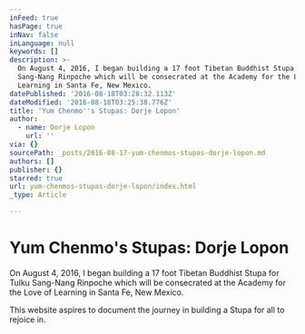 ```yaml
---
inFeed: true
hasPage: true
inNav: false
inLanguage: null
keywords: []
description: >-
  On August 4, 2016, I began building a 17 foot Tibetan Buddhist Stupa for Tulku
  Sang-Nang Rinpoche which will be consecrated at the Academy for the Love of
  Learning in Santa Fe, New Mexico. 
datePublished: '2016-08-18T03:28:32.113Z'
dateModified: '2016-08-18T03:25:38.776Z'
title: 'Yum Chenmo''s Stupas: Dorje Lopon'
author:
  - name: Dorje Lopon
    url: ''
via: {}
sourcePath: _posts/2016-08-17-yum-chenmos-stupas-dorje-lopon.md
authors: []
publisher: {}
starred: true
url: yum-chenmos-stupas-dorje-lopon/index.html
_type: Article

---
```

# Yum Chenmo's Stupas: Dorje Lopon

On August 4, 2016, I began building a 17 foot Tibetan Buddhist Stupa for Tulku Sang-Nang Rinpoche which will be consecrated at the Academy for the Love of Learning in Santa Fe, New Mexico. 

This website aspires to document the journey in building a Stupa for all to rejoice in.